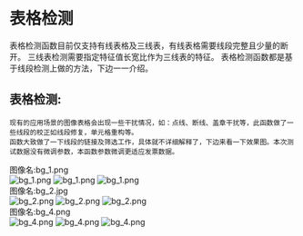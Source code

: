 # **表格检测**  
   表格检测函数目前仅支持有线表格及三线表，有线表格需要线段完整且少量的断开。  三线表检测需要指定特征值长宽比作为三线表的特征。
     表格检测函数都是基于线段检测上做的方法，下边一一介绍。  

## 表格检测:  
	现有的应用场景的图像表格会出现一些干扰情况，如：点线、断线、盖章干扰等，此函数做了一些线段的校正如线段修复，单元格重构等。  
	函数大致做了一下线段的链接及筛选工作，具体就不详细解释了，下边来看一下效果图。本次测试数据没有微调参数，本函数参数微调更适应发票数据。    
 图像名:bg_1.png  
 ![bg_1.png](./image/bg_1.png) 
 ![bg_1.png](./mark_img/table_bg_1.png) 
 ![bg_1.png](./mark_img/box_bg_1.png)   
  图像名:bg_2.jpg  
 ![bg_2.png](./image/bg_2.jpg) 
 ![bg_2.png](./mark_img/table_bg_2.jpg) 
 ![bg_2.png](./mark_img/box_bg_2.jpg)   
   图像名:bg_4.png  
 ![bg_4.png](./image/bg_4.jpg) 
 ![bg_4.png](./mark_img/table_bg_4.jpg) 
 ![bg_4.png](./mark_img/box_bg_4.jpg) 